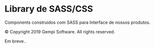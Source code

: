 # Library de SASS/CSS

Components construidos com SASS para Interface de nossos produtos.

© Copyright 2019 Gempi Software. All rights reserved.

Em breve..
